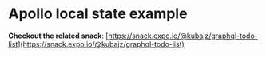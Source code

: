 # Apollo local state example

**Checkout the related snack**: [https://snack.expo.io/@kubajz/graphql-todo-list](https://snack.expo.io/@kubajz/graphql-todo-list)